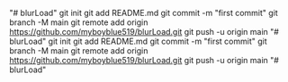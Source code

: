 "# blurLoad"  git init git add README.md git commit -m "first commit" git branch -M main git remote add origin https://github.com/myboyblue519/blurLoad.git git push -u origin main
"# blurLoad"  git init git add README.md git commit -m "first commit" git branch -M main git remote add origin https://github.com/myboyblue519/blurLoad.git git push -u origin main
"# blurLoad" 
